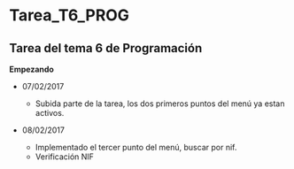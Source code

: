 # Tarea_T6_PROG
## Tarea del tema 6 de Programación
**Empezando**

* 07/02/2017 
  * Subida parte de la tarea, los dos primeros puntos del menú ya estan activos.

* 08/02/2017 
  * Implementado el tercer punto del menú, buscar por nif.
  * Verificación NIF
